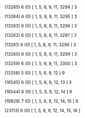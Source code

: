 (13265) 6 (0) [ 1, 5, 8, 9, 11, 3294 ] 3 


(13264) 6 (0) [ 1, 5, 8, 9, 11, 3295 ] 3 


(13263) 6 (0) [ 1, 5, 8, 9, 11, 3296 ] 3 


(13262) 6 (0) [ 1, 5, 8, 9, 11, 3297 ] 3 


(13261) 6 (0) [ 1, 5, 8, 9, 11, 3298 ] 3 


(13260) 6 (0) [ 1, 5, 8, 9, 11, 3299 ] 3 


(13259) 6 (0) [ 1, 5, 8, 9, 11, 3300 ] 3 


(13258) 5 (0) [ 1, 5, 8, 9, 12 ] 9 


(16545) 6 (0) [ 1, 5, 8, 9, 12, 13 ] 3 


(16544) 6 (0) [ 1, 5, 8, 9, 12, 14 ] 9 


(19829) 7 (0) [ 1, 5, 8, 9, 12, 14, 15 ] 9 


(23113) 8 (0) [ 1, 5, 8, 9, 12, 14, 15, 16 ]  

